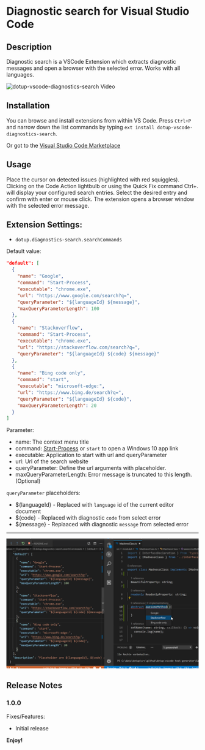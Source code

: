# Diagnostic search for Visual Studio Code

## Description

Diagnostic search is a VSCode Extension which extracts diagnostic messages and open a browser with the selected error. Works with all languages.


![dotup-vscode-diagnostics-search Video](https://raw.githubusercontent.com/dotupNET/dotup-vscode-diagnostics-search/master/images/video2.gif)

## Installation

You can browse and install extensions from within VS Code. Press `Ctrl+P` and narrow down the list commands by typing `ext install dotup-vscode-diagnostics-search`.

Or got to the [Visual Studio Code Marketplace](https://marketplace.visualstudio.com/search?term=dotup&target=VSCode)

## Usage

Place the cursor on detected issues (highlighted with red squiggles). Clicking on the Code Action lightbulb or using the Quick Fix command Ctrl+. will display your configured search entries. Select the desired entry and confirm with enter or mouse click. The extension opens a browser window with the selected error message.


## Extension Settings:

* `dotup.diagnostics-search.searchCommands`

Default value:

```json
"default": [
  {
    "name": "Google",
    "command": "Start-Process",
    "executable": "chrome.exe",
    "url": "https://www.google.com/search?q=",
    "queryParameter": "${languageId} ${message}",
    "maxQueryParameterLength": 100
  },
  {
    "name": "Stackoverflow",
    "command": "Start-Process",
    "executable": "chrome.exe",
    "url": "https://stackoverflow.com/search?q=",
    "queryParameter": "${languageId} ${code} ${message}"
  },
  {
    "name": "Bing code only",
    "command": "start",
    "executable": "microsoft-edge:",
    "url": "https://www.bing.de/search?q=",
    "queryParameter": "${languageId} ${code}",
    "maxQueryParameterLength": 20
  }
]
```

Parameter:
- name: The context menu title
- command: [Start-Process][Powershell Start-Process] or `start` to open a Windows 10 app link
- executable: Application to start with url and queryParameter
- url: Url of the search website
- queryParameter: Define the url arguments with placeholder.
- maxQueryParameterLength: Error message is truncated to this length. (Optional)

`queryParameter` placeholders:
- ${languageId} - Replaced with `language` id of the current editor document
- ${code} - Replaced with diagnostic `code` from select error
- ${message} - Replaaced with diagnostic `message` from selected error

---
![Screenshot](https://raw.githubusercontent.com/dotupNET/dotup-vscode-diagnostics-search/master/images/dotup-vscode-diagnostics-search-1.png)

## Release Notes
### 1.0.0

Fixes/Features:
- Initial release

**Enjoy!**

[Powershell Start-Process]: https://docs.microsoft.com/en-us/powershell/module/microsoft.powershell.management/start-process?view=powershell-6